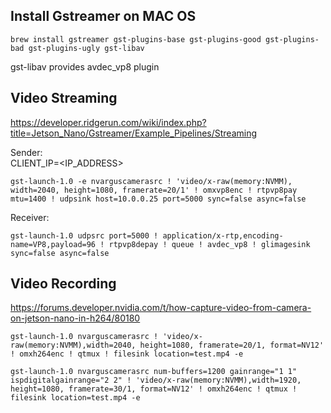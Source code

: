 ## Install Gstreamer on MAC OS
```
brew install gstreamer gst-plugins-base gst-plugins-good gst-plugins-bad gst-plugins-ugly gst-libav
```
gst-libav provides avdec_vp8 plugin

## Video Streaming 
https://developer.ridgerun.com/wiki/index.php?title=Jetson_Nano/Gstreamer/Example_Pipelines/Streaming

Sender: \
CLIENT_IP=<IP_ADDRESS>
```
gst-launch-1.0 -e nvarguscamerasrc ! 'video/x-raw(memory:NVMM), width=2040, height=1080, framerate=20/1' ! omxvp8enc ! rtpvp8pay mtu=1400 ! udpsink host=10.0.0.25 port=5000 sync=false async=false
```

Receiver:
```
gst-launch-1.0 udpsrc port=5000 ! application/x-rtp,encoding-name=VP8,payload=96 ! rtpvp8depay ! queue ! avdec_vp8 ! glimagesink sync=false async=false
```

## Video Recording
https://forums.developer.nvidia.com/t/how-capture-video-from-camera-on-jetson-nano-in-h264/80180

```
gst-launch-1.0 nvarguscamerasrc ! 'video/x-raw(memory:NVMM),width=2040, height=1080, framerate=20/1, format=NV12' ! omxh264enc ! qtmux ! filesink location=test.mp4 -e
```
```
gst-launch-1.0 nvarguscamerasrc num-buffers=1200 gainrange="1 1" ispdigitalgainrange="2 2" ! 'video/x-raw(memory:NVMM),width=1920, height=1080, framerate=30/1, format=NV12' ! omxh264enc ! qtmux ! filesink location=test.mp4 -e
```

